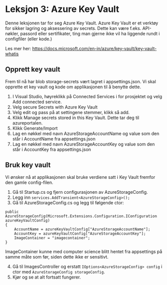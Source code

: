 # Leksjon 3: Azure Key Vault

Denne leksjonen tar for seg Azure Key Vault. Azure Key Vault er et verktøy for sikker lagring og aksessering av secrets. Dette kan være f.eks. API-nøkler, passord eller sertifikater, ting man gjerne ikke vil ha liggende rundt i configfiler (eller kode.)

Les mer her: https://docs.microsoft.com/en-in/azure/key-vault/key-vault-whatis

## Opprett key vault

Frem til nå har blob storage-secrets vært lagret i appsettings.json. Vi skal opprette et key vault og kode om applikasjonen til å benytte dette.

1. I Visual Studio, høyreklikk på Connected Services i for prosjektet og velg Add connected service.
2. Velg secure Secrets with Azure Key Vault
3. Velg edit og pass på at settingene stemmer, klikk så add.
4. Klikk Manage secrets stored in this Key Vault. Dette tar deg til azureportalen.
5. Klikk Generate/Import
6. Lag en nøkkel med navn AzureStorageAccountName og value som den står i AccountName fra appsettings.json
7. Lag en nøkkel med navn AzureStorageAccountKey og value som den står i AccountKey fra appsettings.json


## Bruk key vault

Vi ønsker nå at applikasjonen skal bruke verdiene satt i Key Vault fremfor den gamle config-filen.

1. Gå til Startup.cs og fjern configurasjonen av AzureStorageConfig.
2. Legg inn `services.AddTransient<AzureStorageConfig>();`
3. Gå til AzureStorageConfig.cs og legg til følgende ctor:

```
public AzureStorageConfig(Microsoft.Extensions.Configuration.IConfiguration azureKeyVaultConfig)
{
    AccountName = azureKeyVaultConfig["AzureStorageAccountName"];
    AccountKey = azureKeyVaultConfig["AzureStorageAccountKey"];
    ImageContainer = "imagecontainer";
}
```

ImageContainer kunne med computer science blitt hentet fra appsettings på samme måte som før, siden dette ikke er sensitivt.

4. Gå til ImagesController og erstatt `IOptions<AzureStorageConfig> config` i ctor med `AzureStorageConfig storageConfig`.
5. Kjør og se at alt fortsatt fungerer.